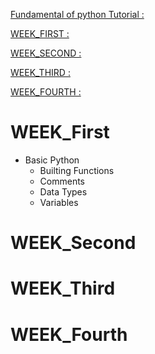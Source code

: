 [Fundamental of python Tutorial :](https://www.youtube.com/playlist?list=PLj2_sGY1obtuUIIrigqM8zSy9NgMHFVgT)

[WEEK_FIRST :](#week_first)

[WEEK_SECOND :](#week_second)

[WEEK_THIRD :](#week_third)

[WEEK_FOURTH :](#week_fourth)

# WEEK_First

- Basic Python
  - Builting Functions
  - Comments
  - Data Types
  - Variables

# WEEK_Second

# WEEK_Third

# WEEK_Fourth
